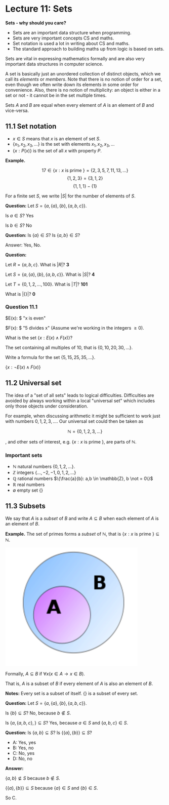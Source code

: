 # Lecture 11: Sets

**Sets - why should you care?**

- Sets are an important data structure when programming.
- Sets are very important concepts CS and maths.
- Set notation is used a lot in writing about CS and maths.
- The standard approach to building maths up from logic is based on sets.

Sets are vital in expressing mathematics formally and are also very important
data structures in computer science.

A set is basically just an unordered collection of distinct objects, which we
call its _elements_ or _members_. Note that there is no notion of order for a
set, even though we often write down its elements in some order for convenience.
Also, there is no notion of multiplicity: an object is either in a set or not -
it cannot be in the set multiple times.

Sets _A_ and _B_ are equal when every element of _A_ is an element of _B_ and
vice-versa.

## 11.1 Set notation

- $x \in S$ means that _x_ is an element of set _S_.
- $\{x_1, x_2, x_3, \dots \}$ is the set with elements $x_1, x_2, x_3, \dots$
- $\{x : P(x) \}$ is the set of all _x_ with property _P_.

**Example.**

$$17 \in \{ x : x \text{ is prime } \} = \{2,3,5,7,11,13,\dots\}$$
$$\{1,2,3\} = \{3,1,2\}$$
$$\{1,1,1\} - \{1\}$$

For a finite set $S$, we write $|S|$ for the number of elements of $S$.

**Question:** Let $S = \{a, \{a\}, \{b\}, \{a,b,c\}\}$.

Is $a \in S$? Yes

Is $b \in S$? No

**Question:** Is $\{a\} \in S$? Is $\{a,b\} \in S$?

Answer: Yes, No.

**Question:**

Let $R = \{a,b,c\}$. What is $|R|$? **3**

Let $S = \{a,\{a\},\{b\},\{a,b,c\}\}$. What is $|S|$? **4**

Let $T = \{0,1,2,\dots,100\}$. What is $|T|$? **101**

What is $|\{\}|$? **0**

### Question 11.1

$E(x): $ "x is even"

$F(x): $ "5 divides x" (Assume we're working in the integers $\geq 0$).

What is the set $\{ x: E(x) \land F(x) \}$?

The set containing all multiples of 10, that is $\{0,10,20,30,\dots\}$.

Write a formula for the set $\{5,15,25,35,\dots\}$.

$\{x: \neg E(x) \land F(x)\}$

## 11.2 Universal set

The idea of a "set of all sets" leads to logical difficulties. Difficulties are
avoided by always working within a local "universal set" which includes only
those objects under consideration.

For example, when discussing arithmetic it might be sufficient to work just with
numbers $0,1,2,3,\dots$. Our universal set could then be taken as

$$\mathbb{N} = \{0,1,2,3,\dots \}$$

, and other sets of interest, e.g. $\{x: x \text{ is prime } \}$, are parts of
$\mathbb{N}$.

### Important sets

- $\mathbb{N}$ natural numbers $\{0,1,2,\dots\}$.
- $\mathbb{Z}$ integers $\{\dots, -2, -1,0,1,2,\dots\}$
- $\mathbb{Q}$ rational numbers $\{\frac{a}{b}: a,b \in \mathbb{Z}, b \not =
  0\}$
- $\mathbb{R}$ real numbers
- $\emptyset$ empty set $\{\}$

## 11.3 Subsets

We say that $A$ is a _subset_ of $B$ and write $A \subseteq B$ when each element
of $A$ is an element of $B$.

**Example.** The set of primes forms a _subset_ of $\mathbb{N}$, that is $\{x: x
\text{ is prime }\} \subseteq \mathbb{N}$.

![](images/L10-P16.png)

Formally, $A \subseteq B$ if $\forall x(x \in A \rightarrow x \in B)$.

That is, $A$ is a subset of $B$ if every element of $A$ is also an element of
$B$.

**Notes:** Every set is a subset of itself. $\{\}$ is a subset of every set.

**Question:** Let $S = \{a, \{a\}, \{b\}, \{a,b,c\}\}$.

Is $\{b\} \subseteq S$? No, because $b \not \in S$.

Is $\{a, \{a,b,c\},\} \subseteq S$? Yes, because $a \in S$ and $\{a,b,c\} \in
S$.

**Question:** Is $\{a,b\} \subseteq S$? Is $\{\{a\}, \{b\}\} \subseteq S$?

- A: Yes, yes
- B: Yes, no
- C: No, yes
- D: No, no

**Answer:**

$\{a,b\} \not \subseteq S$ because $b \not \in S$.

$\{\{a\},\{b\}\} \subseteq S$ because $\{a\} \in S$ and $\{b\} \in S$.

So C.
